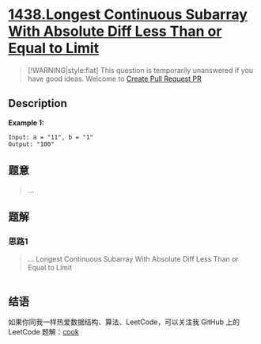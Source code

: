 # [1438.Longest Continuous Subarray With Absolute Diff Less Than or Equal to Limit][title]

> [!WARNING|style:flat]
> This question is temporarily unanswered if you have good ideas. Welcome to [Create Pull Request PR](https://github.com/tigbox/cook)

## Description

**Example 1:**

```
Input: a = "11", b = "1"
Output: "100"
```

## 题意
> ...

## 题解

### 思路1
> ...
Longest Continuous Subarray With Absolute Diff Less Than or Equal to Limit
```go
```


## 结语

如果你同我一样热爱数据结构、算法、LeetCode，可以关注我 GitHub 上的 LeetCode 题解：[cook][me]

[title]: https://leetcode.com/problems/longest-continuous-subarray-with-absolute-diff-less-than-or-equal-to-limit/
[me]: https://github.com/tigbox/cook
